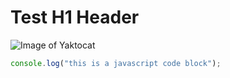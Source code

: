 # Test H1 Header
![Image of Yaktocat](https://octodex.github.com/images/yaktocat.png)
``` javascript
console.log("this is a javascript code block");
```
